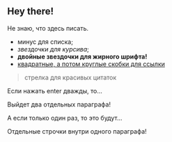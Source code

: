 ## Hey there!

Не знаю, что здесь писать. 
  
- минус для списка;
- *звездочки для курсива*;
- **двойные звездочки для жирного шрифта!**
- [квадратные, а потом круглые скобки для ссылки](google.com)
  
> стрелка для красивых цитаток
  
Если нажать enter дважды, то...


Выйдет два отдельных параграфа!
  
А если только один раз, то это будут...

Отдельные строчки внутри одного параграфа!


